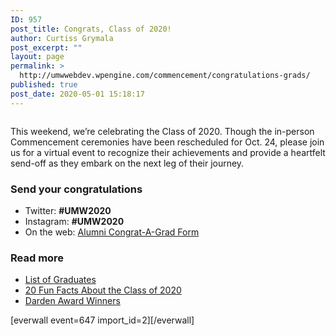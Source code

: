 ```yaml
---
ID: 957
post_title: Congrats, Class of 2020!
author: Curtiss Grymala
post_excerpt: ""
layout: page
permalink: >
  http://umwwebdev.wpengine.com/commencement/congratulations-grads/
published: true
post_date: 2020-05-01 15:18:17
---
```

<!-- wp:image {"sizeSlug":"large"} -->
<figure class="wp-block-image size-large"><img src="http://www.umw.edu/commencement/wp-content/uploads/sites/13/2020/04/2020-Class-Picture-1-scaled-e1587154715141.jpg" alt=""/></figure>
<!-- /wp:image -->

<!-- wp:paragraph -->
<p>This weekend, we’re celebrating the Class of 2020. Though the in-person Commencement ceremonies have been rescheduled for Oct. 24, please join us for a virtual event to recognize their achievements and provide a heartfelt send-off as they embark on the next leg of their journey. </p>
<!-- /wp:paragraph -->

<!-- wp:html -->
<div class="one-half first">
<h3>Send your congratulations</h3>
<ul>
<li>Twitter: <strong>#UMW2020</strong></li>
<li>Instagram: <strong>#UMW2020</strong></li>
<li>On the web: <a href="https://www.alumni.umw.edu/s/1588/rd17/interior.aspx?sid=1588&amp;gid=1&amp;pgid=2621&amp;cid=6065">Alumni Congrat-A-Grad Form</a></li>
</ul>
</div>
<div class="one-half">
<h3>Read more</h3>
<ul><li><a href="http://umwwebdev.wpengine.com/commencement/sample-everwall-page/?preview=true#">List of Graduates</a></li><li><a href="http://umwwebdev.wpengine.com/commencement/sample-everwall-page/?preview=true#">20 Fun Facts About the Class of 2020</a></li><li><a href="http://umwwebdev.wpengine.com/commencement/sample-everwall-page/?preview=true#">Darden Award Winners</a></li></ul>
</div>
<!-- /wp:html -->

<!-- wp:shortcode -->
[everwall event=647 import_id=2][/everwall]
<!-- /wp:shortcode -->

<!-- wp:html -->
<!--<div class="clearfix">
<div class="one-half first">
<p>This weekend, we’re celebrating the Class of 2020. Though the in-person Commencement ceremonies have been rescheduled for October 24th, we’re celebrating their achievements virtually as they start their next journey.</p>
<h3>Send your congratulations</h3>
<ul>
<li>Twitter: <strong>#UMW2020</strong></li>
<li>Instagram: <strong>#UMW2020</strong></li>
<li>On the web: <a href="https://www.alumni.umw.edu/s/1588/rd17/interior.aspx?sid=1588&amp;gid=1&amp;pgid=2621&amp;cid=6065">Alumni Congrat-A-Grad Form</a></li>
</ul>

<h3>Read more</h3>
<ul><li><a href="http://umwwebdev.wpengine.com/commencement/sample-everwall-page/?preview=true#">List of Graduates</a></li><li><a href="http://umwwebdev.wpengine.com/commencement/sample-everwall-page/?preview=true#">20 Fun Facts About the Class of 2020</a></li><li><a href="http://umwwebdev.wpengine.com/commencement/sample-everwall-page/?preview=true#">Darden Award Winners</a></li></ul>
</div>
<div class="one-half">
<iframe width="560" height="315" src="https://www.youtube.com/embed/EW1__ujeekw" frameborder="0" allow="accelerometer; autoplay; encrypted-media; gyroscope; picture-in-picture" allowfullscreen></iframe>
</div>
</div>
-->
<!-- /wp:html -->

<!-- wp:nextpage -->
<!--nextpage-->
<!-- /wp:nextpage -->
